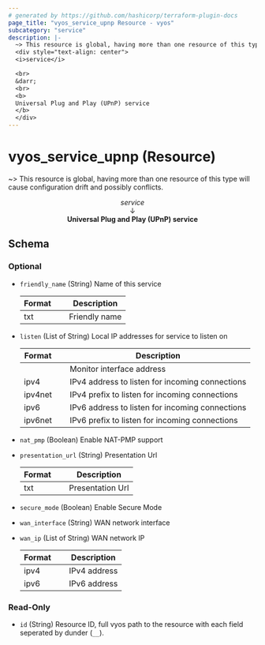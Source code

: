 ```yaml
---
# generated by https://github.com/hashicorp/terraform-plugin-docs
page_title: "vyos_service_upnp Resource - vyos"
subcategory: "service"
description: |-
  ~> This resource is global, having more than one resource of this type will cause configuration drift and possibly conflicts.
  <div style="text-align: center">
  <i>service</i>

  <br>
  &darr;
  <br>
  <b>
  Universal Plug and Play (UPnP) service
  </b>
  </div>
---
```


# vyos_service_upnp (Resource)

~> This resource is global, having more than one resource of this type will cause configuration drift and possibly conflicts.

<div style="text-align: center">
<i>service</i>

<br>
&darr;
<br>
<b>
Universal Plug and Play (UPnP) service
</b>
</div>



<!-- schema generated by tfplugindocs -->
## Schema

### Optional

- `friendly_name` (String) Name of this service

    |  Format &emsp; | Description  |
    |----------|---------------|
    |  txt  &emsp; |  Friendly name  |
- `listen` (List of String) Local IP addresses for service to listen on

    |  Format &emsp; | Description  |
    |----------|---------------|
    |  <interface>  &emsp; |  Monitor interface address  |
    |  ipv4  &emsp; |  IPv4 address to listen for incoming connections  |
    |  ipv4net  &emsp; |  IPv4 prefix to listen for incoming connections  |
    |  ipv6  &emsp; |  IPv6 address to listen for incoming connections  |
    |  ipv6net  &emsp; |  IPv6 prefix to listen for incoming connections  |
- `nat_pmp` (Boolean) Enable NAT-PMP support
- `presentation_url` (String) Presentation Url

    |  Format &emsp; | Description  |
    |----------|---------------|
    |  txt  &emsp; |  Presentation Url  |
- `secure_mode` (Boolean) Enable Secure Mode
- `wan_interface` (String) WAN network interface
- `wan_ip` (List of String) WAN network IP

    |  Format &emsp; | Description  |
    |----------|---------------|
    |  ipv4  &emsp; |  IPv4 address  |
    |  ipv6  &emsp; |  IPv6 address  |

### Read-Only

- `id` (String) Resource ID, full vyos path to the resource with each field seperated by dunder (`__`).
